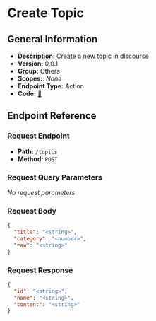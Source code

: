 # Create Topic

## General Information

- **Description:** Create a new topic in discourse
- **Version:** 0.0.1
- **Group:** Others
- **Scopes:**: _None_
- **Endpoint Type:** Action
- **Code:** [🔗](https://github.com/NangoHQ/integration-templates/tree/main/integrations/discourse/actions/create-topic.ts)

## Endpoint Reference

### Request Endpoint

- **Path:** `/topics`
- **Method:** `POST`

### Request Query Parameters

_No request parameters_

### Request Body

```json
{
  "title": "<string>",
  "category": "<number>",
  "raw": "<string>"
}
```

### Request Response

```json
{
  "id": "<string>",
  "name": "<string>",
  "content": "<string>"
}
```
